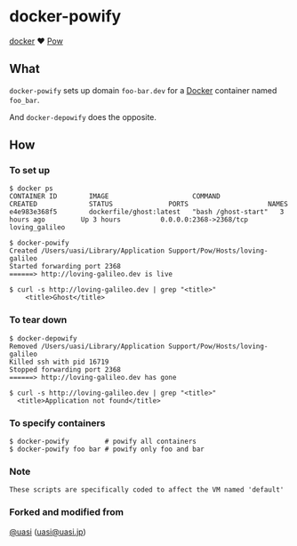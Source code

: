 # docker-powify

[docker] :heart: [Pow]

## What

`docker-powify` sets up domain `foo-bar.dev` for a [Docker] container named `foo_bar`.

And `docker-depowify` does the opposite.

## How

### To set up

```
$ docker ps
CONTAINER ID        IMAGE                     COMMAND               CREATED             STATUS              PORTS                    NAMES
e4e983e368f5        dockerfile/ghost:latest   "bash /ghost-start"   3 hours ago         Up 3 hours          0.0.0.0:2368->2368/tcp   loving_galileo

$ docker-powify
Created /Users/uasi/Library/Application Support/Pow/Hosts/loving-galileo
Started forwarding port 2368
======> http://loving-galileo.dev is live

$ curl -s http://loving-galileo.dev | grep "<title>"
    <title>Ghost</title>
```

### To tear down

```
$ docker-depowify
Removed /Users/uasi/Library/Application Support/Pow/Hosts/loving-galileo
Killed ssh with pid 16719
Stopped forwarding port 2368
======> http://loving-galileo.dev has gone

$ curl -s http://loving-galileo.dev | grep "<title>"
  <title>Application not found</title>
```

### To specify containers

```
$ docker-powify         # powify all containers
$ docker-powify foo bar # powify only foo and bar
```

### Note
```
These scripts are specifically coded to affect the VM named 'default'
```

### Forked and modified from

[@uasi](https://twitter.com/uasi) (<uasi@uasi.jp>)

[Docker]: https://www.docker.com
[Pow]: http://pow.cx
